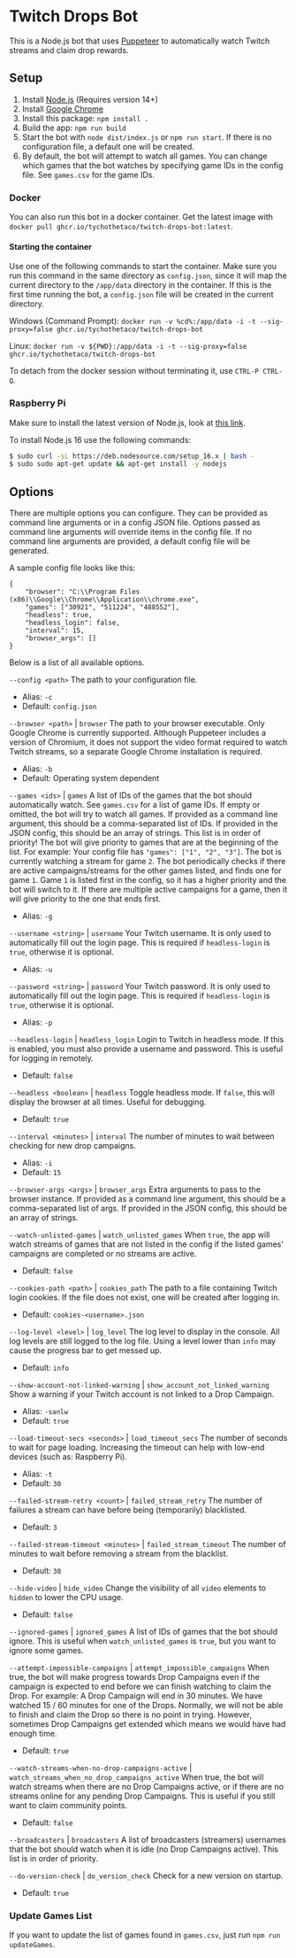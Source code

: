 # Twitch Drops Bot

This is a Node.js bot that uses [Puppeteer](https://github.com/puppeteer/puppeteer) to automatically watch Twitch streams and claim drop rewards.

## Setup

1) Install [Node.js](https://nodejs.org/) (Requires version 14+)
2) Install [Google Chrome](https://www.google.com/chrome/)
3) Install this package: `npm install .`
4) Build the app: `npm run build`
5) Start the bot with `node dist/index.js` or `npm run start`. If there is no configuration file, a default one will be created.
6) By default, the bot will attempt to watch all games. You can change which games that the bot watches by specifying game IDs in the config file. See `games.csv` for the game IDs.

### Docker

You can also run this bot in a docker container. Get the latest image with `docker pull ghcr.io/tychothetaco/twitch-drops-bot:latest`.

#### Starting the container

Use one of the following commands to start the container. Make sure you run this command in the same directory as `config.json`, since it will map the current directory to the `/app/data` directory in the container. If this is the first
time running the bot, a `config.json` file will be created in the current directory.

Windows (Command Prompt): `docker run -v %cd%:/app/data -i -t --sig-proxy=false ghcr.io/tychothetaco/twitch-drops-bot`

Linux: `docker run -v ${PWD}:/app/data -i -t --sig-proxy=false ghcr.io/tychothetaco/twitch-drops-bot`

To detach from the docker session without terminating it, use `CTRL-P CTRL-Q`.

### Raspberry Pi

Make sure to install the latest version of Node.js, look at [this link](https://github.com/nodesource/distributions/blob/master/README.md).

To install Node.js 16 use the following commands:

```sh
$ sudo curl -sL https://deb.nodesource.com/setup_16.x | bash -
$ sudo sudo apt-get update && apt-get install -y nodejs
```

## Options

There are multiple options you can configure. They can be provided as command line arguments or in a config JSON file. Options passed as command line arguments will override items in the config file. If no command line arguments are provided, a default config file will be generated.

A sample config file looks like this:
```
{
    "browser": "C:\\Program Files (x86)\\Google\\Chrome\\Application\\chrome.exe",
    "games": ["30921", "511224", "488552"],
    "headless": true,
    "headless_login": false,
    "interval": 15,
    "browser_args": []
}
```

Below is a list of all available options.

`--config <path>` The path to your configuration file.

- Alias: `-c` 
- Default: `config.json`

`--browser <path>` | `browser` The path to your browser executable. Only Google Chrome is currently supported. Although Puppeteer includes a version of Chromium, it does not support the video format required to watch Twitch streams, so a separate Google Chrome installation is required.

- Alias: `-b`
- Default: Operating system dependent

`‑‑games <ids>` | `games` A list of IDs of the games that the bot should automatically watch. See `games.csv` for a list of game IDs. If empty or omitted, the bot will try to watch all games. If provided as a command line argument, this should be a comma-separated list of IDs. If provided in the JSON config, this should be an array of strings. This list is in order of priority! The bot will give priority to games that are at the beginning of the list. For example: Your config file has `"games": ["1", "2", "3"]`. The bot is currently watching a stream for game `2`. The bot periodically checks if there are active campaigns/streams for the other games listed, and finds one for game `1`. Game `1` is listed first in the config, so it has a higher priority and the bot will switch to it. If there are multiple active campaigns for a game, then it will give priority to the one that ends first.

- Alias: `-g`

`‑‑username <string>` | `username` Your Twitch username. It is only used to automatically fill out the login page. This is required if `headless-login` is `true`, otherwise it is optional.

- Alias: `-u`

`‑‑password <string>` | `password` Your Twitch password. It is only used to automatically fill out the login page. This is required if `headless-login` is `true`, otherwise it is optional.

- Alias: `-p`

`‑‑headless-login` | `headless_login` Login to Twitch in headless mode. If this is enabled, you must also provide a username and password. This is useful for logging in remotely.

- Default: `false`

`‑‑headless <boolean>` | `headless` Toggle headless mode. If `false`, this will display the browser at all times. Useful for debugging.

- Default: `true`

`‑‑interval <minutes>` | `interval` The number of minutes to wait between checking for new drop campaigns.

- Alias: `-i`
- Default: `15`

`‑‑browser‑args <args>` | `browser_args` Extra arguments to pass to the browser instance. If provided as a command line argument, this should be a comma-separated list of args. If provided in the JSON config, this should be an array of strings.

`‑‑watch‑unlisted‑games` | `watch_unlisted_games` When `true`, the app will watch streams of games that are not listed in the config if the listed games' campaigns are completed or no streams are active.

- Default: `false`

`‑‑cookies‑path <path>` | `cookies_path` The path to a file containing Twitch login cookies. If the file does not exist, one will be created after logging in.

- Default: `cookies‑<username>.json`

`‑‑log‑level <level>` | `log_level` The log level to display in the console. All log levels are still logged to the log file. Using a level lower than `info` may cause the progress bar to get messed up.

- Default: `info`

`‑‑show‑account‑not‑linked‑warning` | `show_account_not_linked_warning` Show a warning if your Twitch account is not linked to a Drop Campaign.

- Alias: `-sanlw`
- Default: `true`

`‑‑load‑timeout‑secs <seconds>` | `load_timeout_secs` The number of seconds to wait for page loading. Increasing the timeout can help with low-end devices (such as: Raspberry Pi).

- Alias: `-t`
- Default: `30`

`‑‑failed‑stream‑retry <count>` | `failed_stream_retry` The number of failures a stream can have before being (temporarily) blacklisted.

- Default: `3`

`‑‑failed‑stream‑timeout <minutes>` | `failed_stream_timeout` The number of minutes to wait before removing a stream from the blacklist.

- Default: `30`

`‑‑hide‑video` | `hide_video` Change the visibility of all `video` elements to `hidden` to lower the CPU usage.

- Default: `false`

`‑‑ignored-games` | `ignored_games` A list of IDs of games that the bot should ignore. This is useful when `watch_unlisted_games` is `true`, but you want to ignore some games.

`‑‑attempt-impossible-campaigns` | `attempt_impossible_campaigns` When true, the bot will make progress towards Drop Campaigns even if the campaign is expected to end before we can finish watching to claim the Drop. For example: A Drop Campaign will end in 30 minutes. We have watched 15 / 60 minutes for one of the Drops. Normally, we will not be able to finish and claim the Drop so there is no point in trying. However, sometimes Drop Campaigns get extended which means we would have had enough time.

- Default: `true`

`‑‑watch-streams-when-no-drop-campaigns-active` | `watch_streams_when_no_drop_campaigns_active` When true, the bot will watch streams when there are no Drop Campaigns active, or if there are no streams online for any pending Drop Campaigns. This is useful if you still want to claim community points.

- Default: `false`

`‑-broadcasters` | `broadcasters` A list of broadcasters (streamers) usernames that the bot should watch when it is idle (no Drop Campaigns active). This list is in order of priority.

`‑-do-version-check` | `do_version_check` Check for a new version on startup.

- Default: `true`

### Update Games List

If you want to update the list of games found in `games.csv`, just run `npm run updateGames`.
